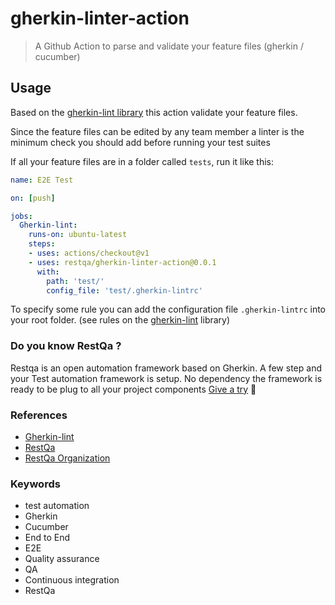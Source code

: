 # gherkin-linter-action

> A Github Action to parse and validate your feature files (gherkin / cucumber)


## Usage


Based on the [gherkin-lint library](https://www.npmjs.com/package/gherkin-lint) this action validate your feature files.

Since the feature files can be edited by any team member a linter is the minimum check you should add before running your test suites

If all your feature files are in a folder called `tests`, run it like this:

```yaml
name: E2E Test

on: [push]

jobs:
  Gherkin-lint:
    runs-on: ubuntu-latest
    steps:
    - uses: actions/checkout@v1
    - uses: restqa/gherkin-linter-action@0.0.1
      with:
        path: 'test/'
        config_file: 'test/.gherkin-lintrc'

```

To specify some rule you can add the configuration file `.gherkin-lintrc` into your root folder. (see rules on the [gherkin-lint](https://www.npmjs.com/package/gherkin-lint#configuration-file) library)

### Do you know RestQa ? 

Restqa is an open automation framework based on Gherkin.
A few step and your Test automation framework is setup. No dependency the framework is ready to be plug to all your project components
[Give a try](https://github.com/restqa) 🚀

### References

* [Gherkin-lint](https://www.npmjs.com/package/gherkin-lint)
* [RestQa](https://www.restqa.io)
* [RestQa Organization](https://github.com/restqa)

### Keywords

* test automation
* Gherkin
* Cucumber
* End to End
* E2E
* Quality assurance
* QA
* Continuous integration
* RestQa
  
